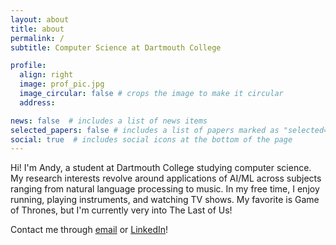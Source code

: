 ```yaml
---
layout: about
title: about
permalink: /
subtitle: Computer Science at Dartmouth College

profile:
  align: right
  image: prof_pic.jpg
  image_circular: false # crops the image to make it circular
  address: 

news: false  # includes a list of news items
selected_papers: false # includes a list of papers marked as "selected={true}"
social: true  # includes social icons at the bottom of the page
---
```


Hi! I'm Andy, a student at Dartmouth College studying computer science. My research interests revolve around applications of AI/ML across subjects ranging from natural language processing to music. In my free time, I enjoy running, playing instruments, and watching TV shows. My favorite is Game of Thrones, but I'm currently very into The Last of Us!

Contact me through [email](andy.xu.26@dartmouth.edu) or [LinkedIn](https://www.linkedin.com/in/andyxu/)!
